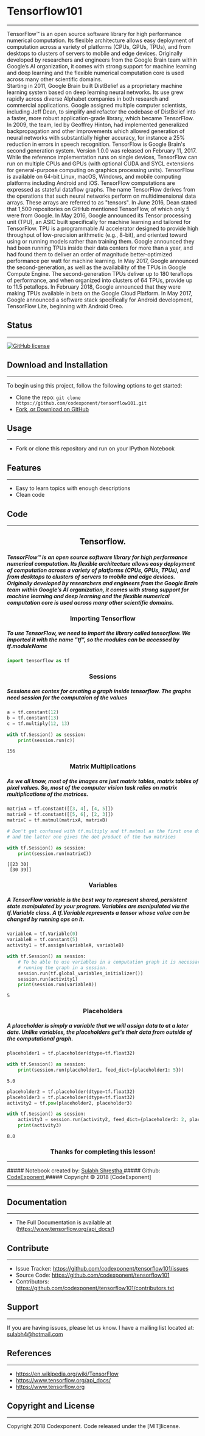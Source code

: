 # Tensorflow101
--------

TensorFlow™ is an open source software library for high performance numerical computation. Its flexible architecture allows easy deployment of computation across a variety of platforms (CPUs, GPUs, TPUs), and from desktops to clusters of servers to mobile and edge devices. Originally developed by researchers and engineers from the Google Brain team within Google’s AI organization, it comes with strong support for machine learning and deep learning and the flexible numerical computation core is used across many other scientific domains.<br />
Starting in 2011, Google Brain built DistBelief as a proprietary machine learning system based on deep learning neural networks. Its use grew rapidly across diverse Alphabet companies in both research and commercial applications. Google assigned multiple computer scientists, including Jeff Dean, to simplify and refactor the codebase of DistBelief into a faster, more robust application-grade library, which became TensorFlow. In 2009, the team, led by Geoffrey Hinton, had implemented generalized backpropagation and other improvements which allowed generation of neural networks with substantially higher accuracy, for instance a 25% reduction in errors in speech recognition. TensorFlow is Google Brain's second generation system. Version 1.0.0 was released on February 11, 2017. While the reference implementation runs on single devices, TensorFlow can run on multiple CPUs and GPUs (with optional CUDA and SYCL extensions for general-purpose computing on graphics processing units). TensorFlow is available on 64-bit Linux, macOS, Windows, and mobile computing platforms including Android and iOS. TensorFlow computations are expressed as stateful dataflow graphs. The name TensorFlow derives from the operations that such neural networks perform on multidimensional data arrays. These arrays are referred to as "tensors". In June 2016, Dean stated that 1,500 repositories on GitHub mentioned TensorFlow, of which only 5 were from Google. In May 2016, Google announced its Tensor processing unit (TPU), an ASIC built specifically for machine learning and tailored for TensorFlow. TPU is a programmable AI accelerator designed to provide high throughput of low-precision arithmetic (e.g., 8-bit), and oriented toward using or running models rather than training them. Google announced they had been running TPUs inside their data centers for more than a year, and had found them to deliver an order of magnitude better-optimized performance per watt for machine learning. In May 2017, Google announced the second-generation, as well as the availability of the TPUs in Google Compute Engine. The second-generation TPUs deliver up to 180 teraflops of performance, and when organized into clusters of 64 TPUs, provide up to 11.5 petaflops. In February 2018, Google announced that they were making TPUs available in beta on the Google Cloud Platform. In May 2017, Google announced a software stack specifically for Android development, TensorFlow Lite, beginning with Android Oreo.

## Status
--------

[![GitHub license](https://img.shields.io/badge/license-MIT-blue.svg)](https://raw.githubusercontent.com/codexponent/tensorflow101/master/LICENSE)

## Download and Installation
-------

To begin using this project, follow the following options to get started:
* Clone the repo: `git clone https://github.com/codexponent/tensorflow101.git`
* [Fork, or Download on GitHub](https://github.com/codexponent/tensorflow101)

## Usage
-------

- Fork or clone this repository and run on your IPython Notebook

## Features
--------

- Easy to learn topics with enough descriptions
- Clean code

## Code
--------


## <center>Tensorflow.</center>

##### TensorFlow™ is an open source software library for high performance numerical computation. Its flexible architecture allows easy deployment of computation across a variety of platforms (CPUs, GPUs, TPUs), and from desktops to clusters of servers to mobile and edge devices. Originally developed by researchers and engineers from the Google Brain team within Google’s AI organization, it comes with strong support for machine learning and deep learning and the flexible numerical computation core is used across many other scientific domains.

### <center>Importing Tensorflow</center>

##### To use TensorFlow, we need to import the library called tensorflow. We imported it with the name "tf", so the modules can be accessed by tf.moduleName


```python
import tensorflow as tf
```

### <center>Sessions</center>

##### Sessions are contex for creating a graph inside tensorflow. The graphs need session for the computaion of the values


```python
a = tf.constant(12)
b = tf.constant(13)
c = tf.multiply(12, 13)
```


```python
with tf.Session() as session:
    print(session.run(c))
```

    156
    

### <center>Matrix Multiplications</center>

##### As we all know, most of the images are just matrix tables, matrix tables of pixel values. So, most of the computer vision task relies on matrix multiplications of the matrices.


```python
matrixA = tf.constant([[3, 4], [4, 5]])
matrixB = tf.constant([[5, 6], [2, 3]])
matrixC = tf.matmul(matrixA, matrixB)

# Don't get confused with tf.multiply and tf.matmul as the first one does element wise multiplications 
# and the latter one gives the dot product of the two matrices
```


```python
with tf.Session() as session:
    print(session.run(matrixC))
```

    [[23 30]
     [30 39]]
    

### <center>Variables</center>

##### A TensorFlow variable is the best way to represent shared, persistent state manipulated by your program. Variables are manipulated via the tf.Variable class. A tf.Variable represents a tensor whose value can be changed by running ops on it.


```python
variableA = tf.Variable(0)
variableB = tf.constant(5)
activity1 = tf.assign(variableA, variableB)
```


```python
with tf.Session() as session:
    # To be able to use variables in a computation graph it is necessary to initialize them before 
    # running the graph in a session.
    session.run(tf.global_variables_initializer())
    session.run(activity1)
    print(session.run(variableA))
```

    5
    

### <center>Placeholders</center>

#####  A placeholder is simply a variable that we will assign data to at a later date. Unlike variables, the placeholders get's their data from outside of the computational graph.


```python
placeholder1 = tf.placeholder(dtype=tf.float32)
```


```python
with tf.Session() as session:
    print(session.run(placeholder1, feed_dict={placeholder1: 5}))
```

    5.0
    


```python
placeholder2 = tf.placeholder(dtype=tf.float32)
placeholder3 = tf.placeholder(dtype=tf.float32)
activity2 = tf.pow(placeholder2, placeholder3)
```


```python
with tf.Session() as session:
    activity3 = session.run(activity2, feed_dict={placeholder2: 2, placeholder3: 3})
    print(activity3)
```

    8.0
    

### <center>Thanks for completing this lesson!</center>

<hr>
##### Notebook created by: <a href="https://www.linkedin.com/in/sulabhshrestha/"> Sulabh Shrestha </a></h4> 
##### Github: <a href="https://github.com/codexponent"> CodeExponent </a>
##### Copyright &copy; 2018 [CodeExponent]

<hr>



## Documentation
--------

- The Full Documentation is available at (https://www.tensorflow.org/api_docs/)

## Contribute
----------

- Issue Tracker: https://github.com/codexponent/tensorflow101/issues
- Source Code: https://github.com/codexponent/tensorflow101
- Contributors: https://github.com/codexponent/tensorflow101/contributors.txt

## Support
-------

If you are having issues, please let us know.
I have a mailing list located at: sulabh4@hotmail.com

## References
-------

- https://en.wikipedia.org/wiki/TensorFlow
- https://www.tensorflow.org/api_docs/
- https://www.tensorflow.org

## Copyright and License
-------

Copyright 2018 Codexponent. Code released under the [MIT]license.

